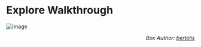 # Explore Walkthrough
![image](https://user-images.githubusercontent.com/50168261/138621406-538ee1f4-cd1d-4ae9-a012-78f117f31f58.png)
<!DOCTYPE HTML PUBLIC  "https://www.hackthebox.eu/home/users/profile/27897">
<div align="right">
  <i>Box Author:
    <a href="URL">bertolis</a>
  </i/div>
